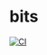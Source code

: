 # bits

[![CI](https://github.com/bluephlavio/bits-python/actions/workflows/ci.yml/badge.svg)](https://github.com/bluephlavio/bits-python/actions/workflows/ci.yml)
